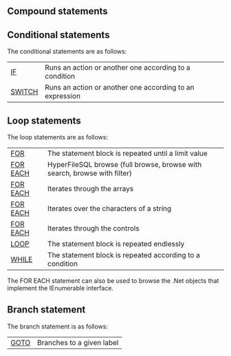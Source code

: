 


## Compound statements
			



<a name="NOTE1"></a>
<a name="NOTE1_1"></a>


## Conditional statements
<a name="conditional_statements_ELTTEXTE000135"></a>
The conditional statements are as follows: 



|   |   |
| --- | --- |
| [IF](../Motscles/1510011.md) | Runs an action or another one according to a condition |
| [SWITCH](../Motscles/1510008.md) | Runs an action or another one according to an expression |



<a name="NOTE2"></a>
<a name="NOTE2_1"></a>


## Loop statements
<a name="loop_statements_ELTTEXTE000159"></a>
The loop statements are as follows: 



|   |   |
| --- | --- |
| [FOR](../Motscles/1510001.md) | The statement block is repeated until a limit value |
| [FOR EACH](../Motscles/1510013.md) | HyperFileSQL browse (full browse, browse with search, browse with filter) |
| [FOR EACH](../Motscles/1510016.md) | Iterates through the arrays |
| [FOR EACH](../Motscles/1510018.md) | Iterates over the characters of a string |
| [FOR EACH](../Motscles/1510017.md) | Iterates through the controls |
| [LOOP](../Motscles/1510004.md) | The statement block is repeated endlessly |
| [WHILE](../Motscles/1510010.md) | The statement block is repeated according to a condition |


The FOR EACH statement can also be used to browse the .Net objects that implement the IEnumerable interface.

<a name="NOTE3"></a>
<a name="NOTE3_1"></a>


## Branch statement
<a name="branch_statement_ELTTEXTE000183"></a>
The branch statement is as follows: 



|   |   |
| --- | --- |
| [GOTO](../Motscles/1510005.md) | Branches to a given label |




